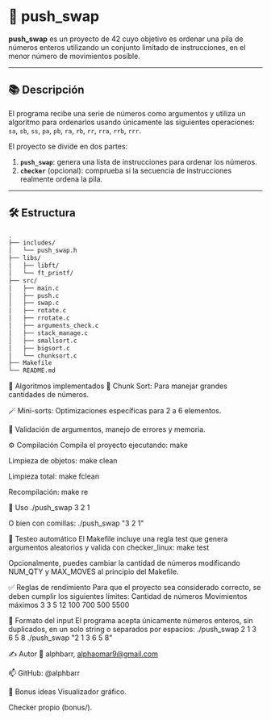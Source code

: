 # 🧮 push_swap

**push_swap** es un proyecto de 42 cuyo objetivo es ordenar una pila de números enteros utilizando un conjunto limitado de instrucciones, en el menor número de movimientos posible.

---

## 📚 Descripción

El programa recibe una serie de números como argumentos y utiliza un algoritmo para ordenarlos usando únicamente las siguientes operaciones:  
`sa`, `sb`, `ss`, `pa`, `pb`, `ra`, `rb`, `rr`, `rra`, `rrb`, `rrr`.

El proyecto se divide en dos partes:

1. **`push_swap`**: genera una lista de instrucciones para ordenar los números.
2. **`checker`** (opcional): comprueba si la secuencia de instrucciones realmente ordena la pila.

---

## 🛠️ Estructura
```bash
.
├── includes/
│   └── push_swap.h
├── libs/
│   ├── libft/
│   └── ft_printf/
├── src/
│   ├── main.c
│   ├── push.c
│   ├── swap.c
│   ├── rotate.c
│   ├── rrotate.c
│   ├── arguments_check.c
│   ├── stack_manage.c
│   ├── smallsort.c
│   ├── bigsort.c
│   └── chunksort.c
├── Makefile
└── README.md
```
🧠 Algoritmos implementados
🧩 Chunk Sort: Para manejar grandes cantidades de números.

🪄 Mini-sorts: Optimizaciones específicas para 2 a 6 elementos.

🧼 Validación de argumentos, manejo de errores y memoria.

⚙️ Compilación
Compila el proyecto ejecutando:
make

Limpieza de objetos:
make clean

Limpieza total:
make fclean

Recompilación:
make re

🚀 Uso
./push_swap 3 2 1

O bien con comillas:
./push_swap "3 2 1"

🧪 Testeo automático
El Makefile incluye una regla test que genera argumentos aleatorios y valida con checker_linux:
make test

Opcionalmente, puedes cambiar la cantidad de números modificando NUM_QTY y MAX_MOVES al principio del Makefile.

✅ Reglas de rendimiento
Para que el proyecto sea considerado correcto, se deben cumplir los siguientes límites:
Cantidad de números	Movimientos máximos
3	                3
5	                12
100	                700
500	                5500

📂 Formato del input
El programa acepta únicamente números enteros, sin duplicados, en un solo string o separados por espacios:
./push_swap 2 1 3 6 5 8
./push_swap "2 1 3 6 5 8"

✍️ Autor
👤 alphbarr, alphaomar9@gmail.com

📫 GitHub: @alphbarr

🧠 Bonus ideas
Visualizador gráfico.

Checker propio (bonus/).

